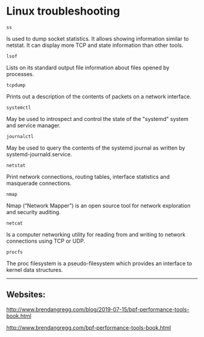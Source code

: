 # Linux troubleshooting

`ss`

Is  used  to dump socket statistics. It allows showing information similar to netstat.  It can display more TCP and
state information than other tools.

`lsof`

Lists on its standard output file information about files opened by processes.

`tcpdump`

Prints  out a description of the contents of packets on a network interface.

`systemctl`

May be used to introspect and control the state of the "systemd" system and service manager.

`journalctl`

May be used to query the contents of the systemd journal as written by systemd-journald.service.

`netstat`

Print network connections, routing tables, interface statistics and masquerade connections.

`nmap`

Nmap (“Network Mapper”) is an open source tool for network exploration and security auditing.

`netcat`

Is a computer networking utility for reading from and writing to network connections using TCP or UDP.

`procfs`

The  proc  filesystem  is  a  pseudo-filesystem  which provides an interface to kernel data structures.

---

## Websites:

http://www.brendangregg.com/blog/2019-07-15/bpf-performance-tools-book.html

http://www.brendangregg.com/bpf-performance-tools-book.html